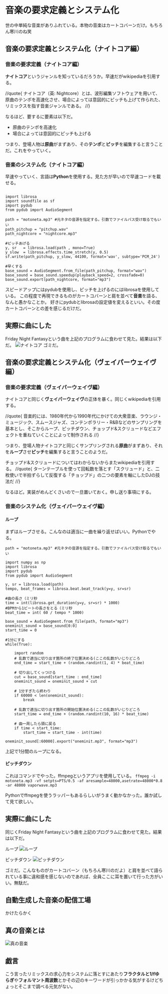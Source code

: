 # 音楽の要求定義とシステム化
世の中単純な音楽がありふれている。本物の音楽はカートコバーンだけ。もちろん寒川のね笑

## 音楽の要求定義とシステム化（ナイトコア編）

### 音楽の要求定義（ナイトコア編）
**ナイトコア**というジャンルを知っているだろうか。早速だがwikipediaを引用する。

//quote{
ナイトコア（英: Nightcore）とは、波形編集ソフトウェアを用いて、原曲のテンポを高速化させ、場合によっては意図的にピッチも上げて作られた、リミックスを指す音楽ジャンルである。
//}

なるほど、要するに要素は以下だ。

- 原曲のテンポを高速化
- 場合によっては意図的にピッチも上げる

つまり、登場人物は**原曲**がまずあり、その**テンポ**と**ピッチ**を編集すると言うことだ。これをやっていく。


### 音楽のシステム化（ナイトコア編）
早速やっていく、言語は**Python**を使用する。見た方が早いので早速コードを載せる。

```

import librosa
import soundfile as sf
import pydub
from pydub import AudioSegment

path = "motoneta.mp3" #元ネタの音源を指定する。引数でファイルパス受け取るでもいい
path_pitchup = "pitchup.wav"
path_nightcore = "nightcore.mp3"

#ピッチあげる
y, sr   = librosa.load(path , mono=True)
y_slow  = librosa.effects.time_stretch(y, 0.5)
sf.write(path_pitchup, y_slow, 44100, format='wav', subtype='PCM_24')

#早くする
base_sound = AudioSegment.from_file(path_pitchup, format="wav")
base_sound = base_sound.speedup(playback_speed=2, crossfade=0)
base_sound.export(path_nightcore, format="mp3")

```

スピードアップにはpydubを使用し、ピッチを上げるのにはlibrosaを使用している。
この程度で再現できるものがカートコバーンと肩を並べて**音楽**を語る、なんと愚かなことか。
好きにpydubとlibrosaの設定値を変えるといい。その度カートコバーンとの差を感じるだけだ。


## 実際に曲にした
Friday Night Fantasyという曲を上記のプログラムに食わせて見た。結果は以下だ。
![ナイトコア](images/chap-makeman-title/night_core_qr.png)
ゴミだ。

## 音楽の要求定義とシステム化（ヴェイパーウェイヴ編）

### 音楽の要求定義（ヴェイパーウェイヴ編）
ナイトコアと同じく**ヴェイパーウェイヴ**の正体を暴く。同じくwikipediaを引用する。

//quote{
音楽的には、1980年代から1990年代にかけての大衆音楽、ラウンジ・ミュージック、スムースジャズ、コンテンポラリー・R&Bなどのサンプリングを基本とし、そこからループ、ピッチダウン、チョップド&スクリュードなどエフェクトを重ねていくことによって制作される
//}

つまり、登場人物ナイトコアと同じくサンプリングされる**原曲**がまずあり、それを**ループ**させ**ピッチ**を編集すると言うことのようだ。

チョップド&スクリュードについてはわからないからまたwikipediaを引用する。
//quote{
ターンテーブルを使って回転数を落とす「スクリュード」と、二枚使いで半拍ずらして反復する「チョップド」の二つの要素を軸にしたDJの技法だ
//}

なるほど。実装がめんどくさいので一旦置いておく。申し送り事項にする。

### 音楽のシステム化（ヴェイパーウェイヴ編）

#### ループ
まずはループさせる。こんなのは適当に一曲を繰り返せばいい。Pythonでやる。

```
path = "motoneta.mp3" #元ネタの音源を指定する。引数でファイルパス受け取るでもいい

import numpy as np
import librosa
import pydub
from pydub import AudioSegment

y, sr = librosa.load(path)
tempo, beat_frames = librosa.beat.beat_track(y=y, sr=sr)

#曲の長さ（ミリ秒
time = int(librosa.get_duration(y=y, sr=sr) * 1000)
#BPMから1ビートの長さをとる（ミリ秒
beat_time = int( 60 / tempo * 1000)

base_sound = AudioSegment.from_file(path, format="mp3")
oneminit_sound = base_sound[0:0]
start_time = 0

#1分にする
while(True):

    import random
    # 乱数で適当に切り出す箇所の終了位置決める(ここの乱数がいじりどころ
    end_time = start_time + (random.randint(1, 4) * beat_time)

    # 切り出してくっつける
    cut = base_sound[start_time : end_time]
    oneminit_sound = oneminit_sound + cut

    # 1分すぎたら終わり
    if 60000 < len(oneminit_sound):
        break

    # 乱数で適当に切り出す箇所の開始位置決める(ここの乱数がいじりどころ
    start_time = end_time + (random.randint(10, 16) * beat_time)

    # 曲一周したら頭に戻る
    if time < start_time:
        start_time = start_time - int(time)

oneminit_sound[:60000].export("oneminit.mp3", format="mp3")

```

上記で1分間のループになる。

#### ピッチダウン
これはコマンドでやった。ffmpegというアプリを使用している。
`
ffmpeg -i motoneta.mp3 -vf setpts=PTS/0.5 -af aresample=48000,asetrate=48000*0.8 -ar 48000 vaporwave.mp3
`

Pythonでffmpegを使うラッパーもあるらしいがうまく動かなかった。誰か試して見て欲しい。

## 実際に曲にした
同じくFriday Night Fantasyという曲を上記のプログラムに食わせて見た。結果は以下だ。

 ループ
![ループ](images/chap-makeman-title/oneminit_qr.png)

 ピッチダウン
![ピッチダウン](images/chap-makeman-title/vapor_wave_qr.png)

ゴミだ。こんなものがカートコバーン（もちろん寒川のだよ）と肩を並べて語られている事に違和感を感じないのであれば、全員ここに耳を置いて行った方がいい。無駄だ。


## 自動生成した音楽の配信工場
かけたらかく

## 真の音楽とは

![真の音楽](images/chap-makeman-title/true_music.png?scale=5)

## 戯言

こう言ったリミックスの求心力をシステムに落とすにあたり**フラクタルと1/fゆらぎ**や**フォルマント周波数**とかその辺のキーワードが引っかかる気がするけどちょっとそこまで調べる元気がない。
